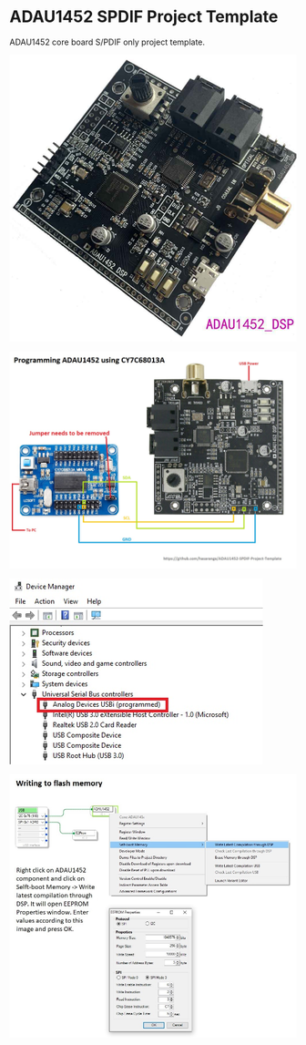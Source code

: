 # ADAU1452 SPDIF Project Template
 ADAU1452 core board S/PDIF only project template.

![](https://raw.githubusercontent.com/hasaranga/ADAU1452-SPDIF-Project-Template/main/board.jpg)

![](https://raw.githubusercontent.com/hasaranga/ADAU1452-SPDIF-Project-Template/main/EZ-USB%20Programmer/Programmer.jpg)

![](https://raw.githubusercontent.com/hasaranga/ADAU1452-SPDIF-Project-Template/main/EZ-USB%20Programmer/device%20manager.jpg)

![](https://raw.githubusercontent.com/hasaranga/ADAU1452-SPDIF-Project-Template/main/flashing.jpg)